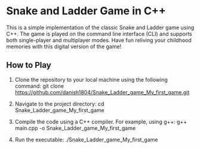 # Snake and Ladder Game in C++



This is a simple implementation of the classic Snake and Ladder game using C++. The game is played on the command line interface (CLI) and supports both single-player and multiplayer modes. Have fun reliving your childhood memories with this digital version of the game!

## How to Play

1. Clone the repository to your local machine using the following command:
  git clone https://github.com/danish1804/Snake_Ladder_game_My_first_game.git

2. Navigate to the project directory:
cd Snake_Ladder_game_My_first_game

3. Compile the code using a C++ compiler. For example, using g++:
 g++ main.cpp -o Snake_Ladder_game_My_first_game
4. Run the executable:
./Snake_Ladder_game_My_first_game








